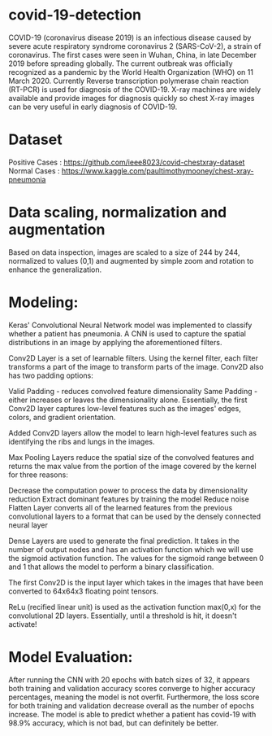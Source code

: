 # covid-19-detection
COVID-19 (coronavirus disease 2019) is an infectious disease caused by severe acute respiratory syndrome coronavirus 2 (SARS-CoV-2), a strain of coronavirus. The first cases were seen in Wuhan, China, in late December 2019 before spreading globally. The current outbreak was officially recognized as a pandemic by the World Health Organization (WHO) on 11 March 2020. Currently Reverse transcription polymerase chain reaction (RT-PCR) is used for diagnosis of the COVID-19. X-ray machines are widely available and provide images for diagnosis quickly so chest X-ray images can be very useful in early diagnosis of COVID-19.
# Dataset
Positive Cases : https://github.com/ieee8023/covid-chestxray-dataset
Normal Cases : https://www.kaggle.com/paultimothymooney/chest-xray-pneumonia

# Data scaling, normalization and augmentation
Based on data inspection, images are scaled to a size of 244 by 244, normalized to values (0,1) and augmented by simple zoom and rotation to enhance the generalization.

# Modeling:
Keras' Convolutional Neural Network model was implemented to classify whether a patient has pneumonia. A CNN is used to capture the spatial distributions in an image by applying the aforementioned filters.

Conv2D Layer is a set of learnable filters. Using the kernel filter, each filter transforms a part of the image to transform parts of the image. Conv2D also has two padding options:

Valid Padding - reduces convolved feature dimensionality
Same Padding - either increases or leaves the dimensionality alone.
Essentially, the first Conv2D layer captures low-level features such as the images' edges, colors, and gradient orientation.

Added Conv2D layers allow the model to learn high-level features such as identifying the ribs and lungs in the images.

Max Pooling Layers reduce the spatial size of the convolved features and returns the max value from the portion of the image covered by the kernel for three reasons:

Decrease the computation power to process the data by dimensionality reduction
Extract dominant features by training the model
Reduce noise
Flatten Layer converts all of the learned features from the previous convolutional layers to a format that can be used by the densely connected neural layer

Dense Layers are used to generate the final prediction. It takes in the number of output nodes and has an activation function which we will use the sigmoid activation function. The values for the sigmoid range between 0 and 1 that allows the model to perform a binary classification.

The first Conv2D is the input layer which takes in the images that have been converted to 64x64x3 floating point tensors.

ReLu (recified linear unit) is used as the activation function max(0,x) for the convolutional 2D layers. Essentially, until a threshold is hit, it doesn't activate!

# Model Evaluation:
After running the CNN with 20 epochs with batch sizes of 32, it appears both training and validation accuracy scores converge to higher accuracy percentages, meaning the model is not overfit. Furthermore, the loss score for both training and validation decrease overall as the number of epochs increase. The model is able to predict whether a patient has covid-19 with 98.9% accuracy, which is not bad, but can definitely be better.

